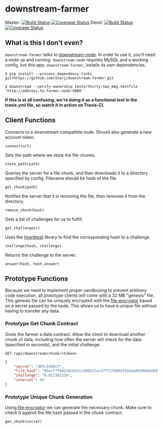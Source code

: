 downstream-farmer
=================

Master: [![Build Status](https://travis-ci.org/Storj/downstream-farmer.svg?branch=master)](https://travis-ci.org/Storj/downstream-farmer)  [![Coverage Status](https://img.shields.io/coveralls/Storj/downstream-farmer.svg)](https://coveralls.io/r/Storj/downstream-farmer?branch=master)
Devel: [![Build Status](https://travis-ci.org/Storj/downstream-farmer.svg?branch=devel)](https://travis-ci.org/Storj/downstream-farmer) [![Coverage Status](https://img.shields.io/coveralls/Storj/downstream-farmer.svg)](https://coveralls.io/r/Storj/downstream-farmer?branch=devel)

## What is this I don't even?

`downstream-farmer` talks to [downstream-node](https://github.com/Storj/downstream-node).  In order to use it, you'll need a node up and running.  `downstream-node` requires MySQL and a working config, but *this app*, `downstream-farmer`, installs its own dependencies.

```
$ pip install --process-dependency-links git+https://github.com/Storj/downstream-farmer.git
```

```
$ downstream --verify-ownership tests/thirty-two_meg.testfile 'http://address.to.farmer.node:5000'
```

**If this is at all confusing, we're doing it as a functional test in the travis.yml file, so watch it in action on Travis-CI.**


## Client Functions
Connects to a downstream compatible node. Should also generate a new account token.
    
    connect(url)

Sets the path where we store the file chunks. 

    store_path(path)

Queries the server for a file chunk, and then downloads it to a directory specified by config. Filename should be hash of the file.

    get_chunk(path)

Notifies the server that it is removing the file, then removes it from the directory.

    remove_chunk(hash)

Gets a list of challenges for us to fulfill. 

    get_challenges()

Uses the [heartbeat](https://github.com/Storj/heartbeat) library to find the corresponding hash to a challenge.  
    
    challenge(hash, challenge)

Returns the challenge to the server.

    answer(hash, hash_answer) 

## Prototype Functions
Because we need to implement proper sandboxing to prevent arbitrary code execution, all prototype clients will come with a 32 MB "genesis" file. This genesis file can be uniquely encrypted with the [file-encryptor](https://github.com/storj/file-encryptor) based on a secret passed by the node. This allows us to have a unique file without having to transfer any data.  

### Prototype Get Chunk Contract

Gives the farmer a data contract. Allow the client to download another chunk of data, including how often the server will check for the data (specified in seconds), and the initial challenge.

    GET /api/downstream/chunk/<token>

```json
{
    "secret": "d9fc3360c7",
    "file_hash": "05ecf7f9d218c631cc380527ac57f72798647824aa8839eb82045ed9fc3360c7", 
    "challenge": "0.012381234",
    "interval": 60
}
```

### Prototype Unique Chunk Generation
Using [file-encryptor](https://github.com/storj/file-encryptor) we can generate the necessary chunk. Make sure to check it against the file hash passed in the chunk contract. 

    gen_chunk(secret)
